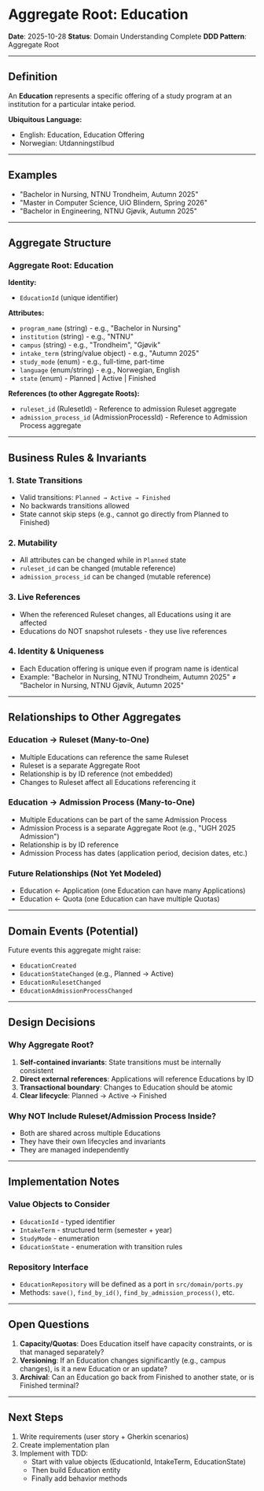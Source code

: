 # Aggregate Root: Education

**Date**: 2025-10-28
**Status**: Domain Understanding Complete
**DDD Pattern**: Aggregate Root

---

## Definition

An **Education** represents a specific offering of a study program at an institution for a particular intake period.

**Ubiquitous Language:**
- English: Education, Education Offering
- Norwegian: Utdanningstilbud

---

## Examples

- "Bachelor in Nursing, NTNU Trondheim, Autumn 2025"
- "Master in Computer Science, UiO Blindern, Spring 2026"
- "Bachelor in Engineering, NTNU Gjøvik, Autumn 2025"

---

## Aggregate Structure

### Aggregate Root: Education

**Identity:**
- `EducationId` (unique identifier)

**Attributes:**
- `program_name` (string) - e.g., "Bachelor in Nursing"
- `institution` (string) - e.g., "NTNU"
- `campus` (string) - e.g., "Trondheim", "Gjøvik"
- `intake_term` (string/value object) - e.g., "Autumn 2025"
- `study_mode` (enum) - e.g., full-time, part-time
- `language` (enum/string) - e.g., Norwegian, English
- `state` (enum) - Planned | Active | Finished

**References (to other Aggregate Roots):**
- `ruleset_id` (RulesetId) - Reference to admission Ruleset aggregate
- `admission_process_id` (AdmissionProcessId) - Reference to Admission Process aggregate

---

## Business Rules & Invariants

### 1. State Transitions
- Valid transitions: `Planned → Active → Finished`
- No backwards transitions allowed
- State cannot skip steps (e.g., cannot go directly from Planned to Finished)

### 2. Mutability
- All attributes can be changed while in `Planned` state
- `ruleset_id` can be changed (mutable reference)
- `admission_process_id` can be changed (mutable reference)

### 3. Live References
- When the referenced Ruleset changes, all Educations using it are affected
- Educations do NOT snapshot rulesets - they use live references

### 4. Identity & Uniqueness
- Each Education offering is unique even if program name is identical
- Example: "Bachelor in Nursing, NTNU Trondheim, Autumn 2025" ≠ "Bachelor in Nursing, NTNU Gjøvik, Autumn 2025"

---

## Relationships to Other Aggregates

### Education → Ruleset (Many-to-One)
- Multiple Educations can reference the same Ruleset
- Ruleset is a separate Aggregate Root
- Relationship is by ID reference (not embedded)
- Changes to Ruleset affect all Educations referencing it

### Education → Admission Process (Many-to-One)
- Multiple Educations can be part of the same Admission Process
- Admission Process is a separate Aggregate Root (e.g., "UGH 2025 Admission")
- Relationship is by ID reference
- Admission Process has dates (application period, decision dates, etc.)

### Future Relationships (Not Yet Modeled)
- Education ← Application (one Education can have many Applications)
- Education ← Quota (one Education can have multiple Quotas)

---

## Domain Events (Potential)

Future events this aggregate might raise:
- `EducationCreated`
- `EducationStateChanged` (e.g., Planned → Active)
- `EducationRulesetChanged`
- `EducationAdmissionProcessChanged`

---

## Design Decisions

### Why Aggregate Root?
1. **Self-contained invariants**: State transitions must be internally consistent
2. **Direct external references**: Applications will reference Educations by ID
3. **Transactional boundary**: Changes to Education should be atomic
4. **Clear lifecycle**: Planned → Active → Finished

### Why NOT Include Ruleset/Admission Process Inside?
- Both are shared across multiple Educations
- They have their own lifecycles and invariants
- They are managed independently

---

## Implementation Notes

### Value Objects to Consider
- `EducationId` - typed identifier
- `IntakeTerm` - structured term (semester + year)
- `StudyMode` - enumeration
- `EducationState` - enumeration with transition rules

### Repository Interface
- `EducationRepository` will be defined as a port in `src/domain/ports.py`
- Methods: `save()`, `find_by_id()`, `find_by_admission_process()`, etc.

---

## Open Questions

1. **Capacity/Quotas**: Does Education itself have capacity constraints, or is that managed separately?
2. **Versioning**: If an Education changes significantly (e.g., campus changes), is it a new Education or an update?
3. **Archival**: Can an Education go back from Finished to another state, or is Finished terminal?

---

## Next Steps

1. Write requirements (user story + Gherkin scenarios)
2. Create implementation plan
3. Implement with TDD:
   - Start with value objects (EducationId, IntakeTerm, EducationState)
   - Then build Education entity
   - Finally add behavior methods
